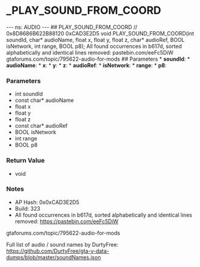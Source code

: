 # _PLAY_SOUND_FROM_COORD

--- ns: AUDIO --- ## PLAY_SOUND_FROM_COORD  // 0x8D8686B622B88120 0xCAD3E2D5 void PLAY_SOUND_FROM_COORD(int soundId, char* audioName, float x, float y, float z, char* audioRef, BOOL isNetwork, int range, BOOL p8);  All found occurrences in b617d, sorted alphabetically and identical lines removed: pastebin.com/eeFc5DiW gtaforums.com/topic/795622-audio-for-mods  ## Parameters * **soundId**: * **audioName**: * **x**: * **y**: * **z**: * **audioRef**: * **isNetwork**: * **range**: * **p8**:

### Parameters
* int soundId
* const char* audioName
* float x
* float y
* float z
* const char* audioRef
* BOOL isNetwork
* int range
* BOOL p8

### Return Value
* void

### Notes
* AP Hash: 0x0xCAD3E2D5
* Build: 323
* All found occurrences in b617d, sorted alphabetically and identical lines removed: https://pastebin.com/eeFc5DiW

gtaforums.com/topic/795622-audio-for-mods

Full list of audio / sound names by DurtyFree: https://github.com/DurtyFree/gta-v-data-dumps/blob/master/soundNames.json

